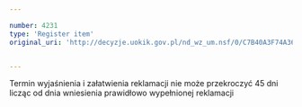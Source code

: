 ```yaml
---

number: 4231
type: 'Register item'
original_uri: 'http://decyzje.uokik.gov.pl/nd_wz_um.nsf/0/C7B40A3F74A36BDBC1257B11002BDB2C?OpenDocument'


---
```


Termin wyjaśnienia i załatwienia reklamacji nie może przekroczyć 45 dni licząc od dnia wniesienia prawidłowo wypełnionej reklamacji
